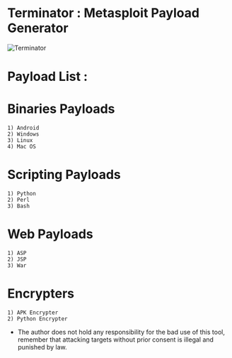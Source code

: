 # Terminator : Metasploit Payload Generator

![Terminator](https://image.ibb.co/e6GYMT/Screenshot_at_2018_05_24_16_21_56.png)

# Payload List : 

# Binaries Payloads
    1) Android
    2) Windows
    3) Linux
    4) Mac OS

# Scripting Payloads
    1) Python
    2) Perl
    3) Bash

# Web Payloads
    1) ASP
    2) JSP
    3) War
    
# Encrypters
    1) APK Encrypter
    2) Python Encrypter
    

- The author does not hold any responsibility for the bad use
of this tool, remember that attacking targets without prior
consent is illegal and punished by law.

